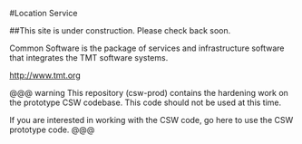 #Location Service

##This site is under construction. Please check back soon.

Common Software is the package of services and infrastructure software that integrates the TMT software systems.

http://www.tmt.org

@@@ warning
This repository (csw-prod) contains the hardening work on the prototype CSW codebase. This code should not be used at this time.

If you are interested in working with the CSW code, go here to use the CSW prototype code. 
@@@